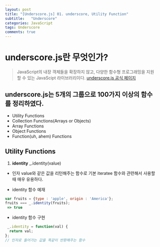 ```yaml
---
layout: post
title: "[Underscore.js] 01. underscore, Utility Function"
subtitle:   "Underscore"
categories: JavaScript
tags: Underscore
comments: true
---
```

# underscore.js란 무엇인가?
> JavaScript의 내장 객체들을 확장하지 않고, 다양한 함수형 프로그래밍을 지원할 수 있는 JavaScipt 라이브러리이다.
[underscore.js 공식 페이지](https://underscorejs.org/)  

## underscore.js는 5개의 그룹으로 100가지 이상의 함수를 정리하였다.
- Utility Functions
- Collection Functions(Arrays or Objects)
- Array Functions
- Object Functions
- Function(uh, ahem) Functions

## Utility Functions
1. **identity** _.identity(value)
- 인자 value와 같은 값을 리턴해주는 함수로 기본 iteratee 함수와 관련해서 사용할 때 매우 유용하다.

- identity 함수 예재  
```javascript
var fruits = {type : 'apple', origin : 'America'};
fruits === _.identity(fruits);
 => true
```

- identity 함수 구현  
```javascript
 _.identity = function(val) {
  return val;
};
// 인자로 들어가는 값을 똑같이 반환해주는 함수
```

